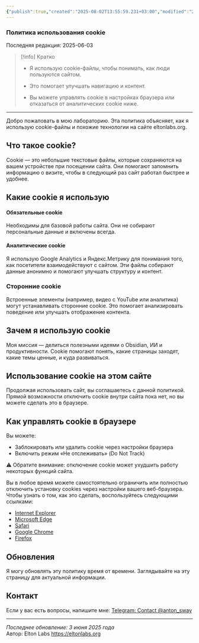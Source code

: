 ```yaml
---
{"publish":true,"created":"2025-08-02T13:55:59.231+03:00","modified":"2025-08-02T13:55:59.240+03:00","cssclasses":""}
---
```



### Политика использования cookie 
Последняя редакция: 2025-06-03

> [!info] Кратко
> 
> - Я использую cookie-файлы, чтобы понимать, как люди пользуются сайтом.
>     
> - Это помогает улучшать навигацию и контент.
>     
> - Вы можете управлять cookie в настройках браузера или отказаться от аналитических cookie ниже.
>     

---

Добро пожаловать в мою лабораторию. Эта политика объясняет, как я использую cookie-файлы и похожие технологии на сайте eltonlabs.org.

## Что такое cookie?

Cookie — это небольшие текстовые файлы, которые сохраняются на вашем устройстве при посещении сайта. Они помогают запомнить информацию о визите, чтобы в следующий раз сайт работал быстрее и удобнее.

## Какие cookie я использую

#### Обязательные cookie

Необходимы для базовой работы сайта. Они не собирают персональные данные и включены всегда.

#### Аналитические cookie

Я использую Google Analytics и Яндекс.Метрику для понимания того, как посетители взаимодействуют с сайтом. Эти файлы собирают данные анонимно и помогают улучшать структуру и контент.

### Сторонние cookie

Встроенные элементы (например, видео с YouTube или аналитика) могут устанавливать сторонние cookie. Это помогает анализировать поведение или улучшать отображение контента.

## Зачем я использую cookie

Моя миссия — делиться полезными идеями о Obsidian, ИИ и продуктивности. Cookie помогают понять, какие страницы заходят, какие темы ценные, и куда развиваться.

## Использование cookie на этом сайте

Продолжая использовать сайт, вы соглашаетесь с данной политикой. Прямой возможности отключить cookie внутри сайта пока нет, но вы можете сделать это в браузере.

## Как управлять cookie в браузере

Вы можете:

- Заблокировать или удалить cookie через настройки браузера
- Включить режим «Не отслеживать» (Do Not Track)

⚠️ Обратите внимание: отключение cookie может ухудшить работу некоторых функций сайта.

Вы в любое время можете самостоятельно ограничить или полностью отключить установку cookies через настройки вашего веб-браузера. Чтобы узнать о том, как это сделать, воспользуйтесь следующими ссылками:

- [Internet Explorer](https://support.microsoft.com/ru-ru/windows/%D1%83%D0%B4%D0%B0%D0%BB%D0%B5%D0%BD%D0%B8%D0%B5-%D1%84%D0%B0%D0%B9%D0%BB%D0%BE%D0%B2-cookie-%D0%B8-%D1%83%D0%BF%D1%80%D0%B0%D0%B2%D0%BB%D0%B5%D0%BD%D0%B8%D0%B5-%D0%B8%D0%BC%D0%B8-168dab11-0753-043d-7c16-ede5947fc64d)
- [Microsoft Edge](https://support.microsoft.com/ru-ru/microsoft-edge/%D1%83%D0%B4%D0%B0%D0%BB%D0%B5%D0%BD%D0%B8%D0%B5-%D1%84%D0%B0%D0%B9%D0%BB%D0%BE%D0%B2-cookie-%D0%B2-microsoft-edge-63947406-40ac-c3b8-57b9-2a946a29ae09)
- [Safari](https://support.apple.com/ru-ru/guide/safari/sfri11471/mac)
- [Google Chrome](https://support.google.com/chrome/answer/95647?hl=ru&co=GENIE.Platform%3DDesktop)
- [Firefox](https://support.mozilla.org/ru/kb/udalenie-kuki-i-dannyh-sajtov-v-firefox)
## Обновления

Я могу обновлять эту политику время от времени. Заглядывайте на эту страницу для актуальной информации.

## Контакт

Если у вас есть вопросы, напишите мне: [Telegram: Contact @anton\_sway](https://t.me/anton_sway)

---

_Последнее обновление: 3 июня 2025 года_  
Автор: Elton Labs https://eltonlabs.org